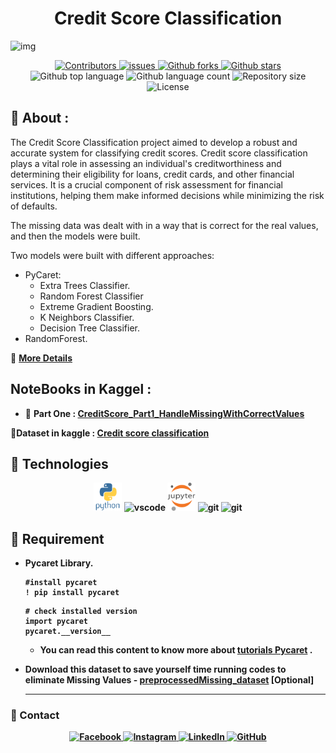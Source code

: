 <div align="center">
  
# Credit Score Classification

</div>

![img](https://github.com/zeyadusf/Credit-score-classification/assets/83798621/00c2269c-5954-4ee3-9ae4-8313a697e690)


<div align="center">
  <a href="https://github.com/zeyadusf/Credit-score-classification/graphs/contributors">
  <img src="https://img.shields.io/github/contributors/zeyadusf/Credit-score-classification.svg?style=flat" alt="Contributors" />
</a>

  <a href="https://github.com/zeyadusf/Credit-score-classification/issues">
  <img src="https://img.shields.io/github/issues/zeyadusf/Credit-score-classification.svg?style=flat" alt="issues" />
</a>

<a href="https://github.com/zeyadusf/Credit-score-classification/network/members">
  <img alt="Github forks" src="https://img.shields.io/github/forks/zeyadusf/Credit-score-classification.svg" alt="forks"/>
</a>

 <a href="https://github.com/zeyadusf/Credit-score-classification/stargazers">
  <img alt="Github stars" src="https://img.shields.io/github/stars/zeyadusf/Credit-score-classification?color=56BEB8"  alt="stars" />
</a>

<img alt="Github top language" src="https://img.shields.io/github/languages/top/zeyadusf/Credit-score-classification?color=yellow">
<img alt="Github language count" src="https://img.shields.io/github/languages/count/zeyadusf/Credit-score-classification?color=blue">  
<img alt="Repository size" src="https://img.shields.io/github/repo-size/zeyadusf/Credit-score-classification?color=56BEB8">
<img alt="License" src="https://img.shields.io/github/license/zeyadusf/Credit-score-classification?color=green">

</div>

## :dart: About : ##

  The Credit Score Classification project aimed to develop a robust and accurate system for classifying credit scores. Credit score classification plays a vital role in assessing an individual's creditworthiness and determining their eligibility for loans, credit cards, and other financial services. It is a crucial component of risk assessment for financial institutions, helping them make informed decisions while minimizing the risk of defaults.

  The missing data was dealt with in a way that is correct for the real values, and then the models were built.
  
Two models were built with different approaches:
  * PyCaret:
    - Extra Trees Classifier.
    - Random Forest Classifier
    - Extreme Gradient Boosting.
    - K Neighbors Classifier.
    - Decision Tree Classifier.
* RandomForest.
  
🔗 <b>[More Details](Credit%20Score%20Classification.pdf)</b> 

## NoteBooks in Kaggel :
  - 🔗 <b> Part One : [CreditScore_Part1_HandleMissingWithCorrectValues](https://www.kaggle.com/zeyadusf/creditscore-part1-handlemissing) 

🔗<b>Dataset in kaggle :</b> [Credit score classification](https://www.kaggle.com/datasets/parisrohan/credit-score-classification)

## :rocket: Technologies ##
<p align='center'>
<img src=https://raw.githubusercontent.com/devicons/devicon/master/icons/python/python-original-wordmark.svg width="45" height="45" />
<img src="https://cdn.jsdelivr.net/gh/devicons/devicon/icons/vscode/vscode-original.svg" alt="vscode" width="45" height="45"/>
<img src="https://raw.githubusercontent.com/devicons/devicon/master/icons/jupyter/jupyter-original-wordmark.svg" alt="Jupyter" width="45" height="45" />
<img src="https://cdn.jsdelivr.net/gh/devicons/devicon/icons/git/git-original.svg" alt="git" width="45" height="45"/>
<img src="https://github.com/zeyadusf/Credit-score-classification/assets/83798621/9fb41e8f-e623-4f1c-9aa2-73dddcc46189" alt="git" width="180" height="45"/>

</p>

## 🚩 Requirement ##
* Pycaret Library.

  ```
  #install pycaret
  ! pip install pycaret
  ```
  ```
  # check installed version
  import pycaret
  pycaret.__version__
  ```

    - You can read this content to know more about [tutorials Pycaret](https://nbviewer.org/github/pycaret/pycaret/blob/master/tutorials/Tutorial%20-%20Binary%20Classification.ipynb) .

* Download this dataset to save yourself time running codes to eliminate Missing Values - [preprocessedMissing_dataset](Preprocessed_Missing_dataset.csv) [Optional]


  <hr>
  
<!--Social Media-->
### :email: Contact ##
<p align="center">
 <a href="https://www.facebook.com/ziayd.yosif" target="_blank">
  <img src="https://img.shields.io/badge/-Zeyad Usf-1877F2?style=flat&logo=facebook&logoColor=white" alt="Facebook" />
</a>

<a href="https://www.instagram.com/zeyadusf/" target="_blank">
  <img src="https://img.shields.io/badge/-zeyadusf-white?style=flat&logo=instagram&logoColor=#E65468" alt="Instagram" />
</a>


<a href="https://www.linkedin.com/in/zeyadusf/" target="_blank">
  <img src="https://img.shields.io/badge/-Zeyad Usf-0077B5?style=flat&logo=linkedin&logoColor=white" alt="LinkedIn" />
</a>

<a href="https://github.com/zeyadusf" target="_blank">
  <img src="https://img.shields.io/badge/-@zeyadusf-181717?style=flat&logo=github&logoColor=white" alt="GitHub" />
</a>
</p>



